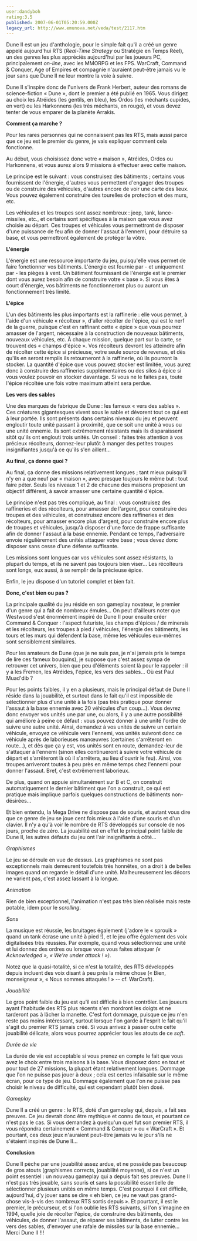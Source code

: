 ```yaml
---
user:dandyboh
rating:3.5
published: 2007-06-01T05:20:59.000Z
legacy_url: http://www.emunova.net/veda/test/2117.htm
---
```

Dune II est un jeu d'anthologie, pour le simple fait qu'il a créé un genre appelé aujourd'hui RTS (_Real-Time Strategy_ ou Stratégie en Temps Réel), un des genres les plus appréciés aujourd'hui par les joueurs PC, principalement _on-line_, avec les MMORPG et les FPS. WarCraft, Command & Conquer, Age of Empires et compagnie n'auraient peut-être jamais vu le jour sans que Dune II ne leur montre la voie à suivre.  

  

Dune II s'inspire donc de l'univers de Frank Herbert, auteur des romans de science-fiction « Dune », dont le premier a été publié en 1965\. Vous dirigez au choix les Atréides (les gentils, en bleu), les Ordos (les méchants cupides, en vert) ou les Harkonnens (les très méchants, en rouge), et vous devez tenter de vous emparer de la planète Arrakis.  

  

  

**Comment ça marche ?**  

  

Pour les rares personnes qui ne connaissent pas les RTS, mais aussi parce que ce jeu est le premier du genre, je vais expliquer comment cela fonctionne.  

Au début, vous choisissez donc votre « maison », Atréides, Ordos ou Harkonnens, et vous aurez alors 9 missions à effectuer avec cette maison.  

Le principe est le suivant : vous construisez des bâtiments ; certains vous fournissent de l'énergie, d'autres vous permettent d'engager des troupes ou de construire des véhicules, d'autres encore de voir une carte des lieux. Vous pouvez également construire des tourelles de protection et des murs, etc.  

Les véhicules et les troupes sont assez nombreux : jeep, tank, lance-missiles, etc., et certains sont spécifiques à la maison que vous avez choisie au départ. Ces troupes et véhicules vous permettront de disposer d'une puissance de feu afin de donner l'assaut à l'ennemi, pour détruire sa base, et vous permettront également de protéger la vôtre.  

  

  

**L'énergie**  

  

L'énergie est une ressource importante du jeu, puisqu'elle vous permet de faire fonctionner vos bâtiments. L'énergie est fournie par - et uniquement par - les pièges à vent. Un bâtiment fournissant de l'énergie est le premier dont vous aurez besoin afin de construire votre « base ». Si vous êtes à court d'énergie, vos bâtiments ne fonctionneront plus ou auront un fonctionnement très limité.  

  

  

**L'épice**  

  

L'un des bâtiments les plus importants est la raffinerie : elle vous permet, à l'aide d'un véhicule « récolteur », d'aller récolter de l'épice, qui est le nerf de la guerre, puisque c'est en raffinant cette « épice » que vous pourrez amasser de l'argent, nécessaire à la construction de nouveaux bâtiments, nouveaux véhicules, etc. À chaque mission, quelque part sur la carte, se trouvent des « champs d'épice ». Vos récolteurs devront les atteindre afin de récolter cette épice si précieuse, votre seule source de revenus, et dès qu'ils en seront remplis ils retourneront à la raffinerie, où ils pourront la stocker. La quantité d'épice que vous pouvez stocker est limitée, vous aurez donc à construire des raffineries supplémentaires ou des silos à épice si vous voulez pouvoir en stocker davantage. Si vous ne le faites pas, toute l'épice récoltée une fois votre maximum atteint sera perdue.  

  

  

**Les vers des sables**  

  

Une des marques de fabrique de Dune : les fameux « vers des sables ». Ces créatures gigantesques vivent sous le sable et dévorent tout ce qui est à leur portée. Ils sont présents dans certains niveaux du jeu et peuvent engloutir toute unité passant à proximité, que ce soit une unité à vous ou une unité ennemie. Ils sont extrêmement résistants mais ils disparaissent sitôt qu'ils ont englouti trois unités. Un conseil : faites très attention à vos précieux récolteurs, donnez-leur plutôt à manger des petites troupes insignifiantes jusqu'à ce qu'ils s'en aillent...  

  

  

**Au final, ça donne quoi ?**  

  

Au final, ça donne des missions relativement longues ; tant mieux puisqu'il n'y en a que neuf par « maison », avec presque toujours le même but : tout faire péter. Seuls les niveaux 1 et 2 de chacune des maisons proposent un objectif différent, à savoir amasser une certaine quantité d'épice.  

Le principe n'est pas très compliqué, au final : vous construisez des raffineries et des récolteurs, pour amasser de l'argent, pour construire des troupes et des véhicules, et construisez encore des raffineries et des récolteurs, pour amasser encore plus d'argent, pour construire encore plus de troupes et véhicules, jusqu'à disposer d'une force de frappe suffisante afin de donner l'assaut à la base ennemie. Pendant ce temps, l'adversaire envoie régulièrement des unités attaquer votre base ; vous devez donc disposer sans cesse d'une défense suffisante.  

Les missions sont longues car vos véhicules sont assez résistants, la plupart du temps, et ils ne savent pas toujours bien viser... Les récolteurs sont longs, eux aussi, à se remplir de la précieuse épice.  

Enfin, le jeu dispose d'un tutoriel complet et bien fait.  

  

  

**Donc, c'est bien ou pas ?**  

  

La principale qualité du jeu réside en son gameplay novateur, le premier d'un genre qui a fait de nombreux émules... On peut d'ailleurs noter que Westwood s'est énormément inspiré de Dune II pour ensuite créer Command & Conquer : l'aspect futuriste, les champs d'épices / de minerais et les récolteurs, les troupes à pied / véhicules, l'énergie des bâtiments, les tours et les murs qui défendent la base, même les véhicules eux-mêmes sont sensiblement similaires.  

  

Pour les amateurs de Dune (que je ne suis pas, je n'ai jamais pris le temps de lire ces fameux bouquins), je suppose que c'est assez sympa de retrouver cet univers, bien que peu d'éléments soient là pour le rappeler : il y a les Fremen, les Atréides, l'épice, les vers des sables... Où est Paul Muad'dib ?  

  

Pour les points faibles, il y en a plusieurs, mais le principal défaut de Dune II réside dans la jouabilité, et surtout dans le fait qu'il est impossible de sélectionner plus d'une unité à la fois (pas très pratique pour donner l'assaut à la base ennemie avec 20 véhicules d'un coup...). Vous devrez donc envoyer vos unités une par une, ou alors, il y a une autre possibilité qui améliore à peine ce défaut : vous pouvez donner à une unité l'ordre de suivre une autre unité. Ainsi, demandez à vos unités de suivre un certain véhicule, envoyez ce véhicule vers l'ennemi, vos unités suivront donc ce véhicule après de laborieuses manœuvres (certaines s'arrêteront en route...), et dès que ça y est, vos unités sont en route, demandez-leur de s'attaquer à l'ennemi (sinon elles continueront à suivre votre véhicule de départ et s'arrêteront là où il s'arrêtera, au lieu d'ouvrir le feu). Ainsi, vos troupes arriveront toutes à peu près en même temps chez l'ennemi pour donner l'assaut. Bref, c'est extrêmement laborieux.  

De plus, quand on appuie simultanément sur B et C, on construit automatiquement le dernier bâtiment que l'on a construit, ce qui est pratique mais implique parfois quelques constructions de bâtiments non-désirées...  

  

Et bien entendu, la Mega Drive ne dispose pas de souris, et autant vous dire que ce genre de jeu se joue cent fois mieux à l'aide d'une souris et d'un clavier. Il n'y a qu'à voir le nombre de RTS développés sur console de nos jours, proche de zéro. La jouabilité est en effet le principal point faible de Dune II, les autres défauts du jeu ont l'air insignifiants à côté...  

  

  

_Graphismes_  

Le jeu se déroule en vue de dessus. Les graphismes ne sont pas exceptionnels mais demeurent toutefois très honnêtes, on a droit à de belles images quand on regarde le détail d'une unité. Malheureusement les décors ne varient pas, c'est assez lassant à la longue.  

  

_Animation_  

Rien de bien exceptionnel, l'animation n'est pas très bien réalisée mais reste potable, idem pour le _scrolling_.  

  

_Sons_  

La musique est réussie, les bruitages également (j'adore le « sprouik » quand un tank écrase une unité à pied !), et le jeu offre également des voix digitalisées très réussies. Par exemple, quand vous sélectionnez une unité et lui donnez des ordres ou lorsque vous vous faites attaquer _(« Acknowledged », « We're under attack ! »)_.  

Notez que la quasi-totalité, si ce n'est la totalité, des RTS développés depuis incluent des voix disant à peu près la même chose (« Bien, monseigneur », « Nous sommes attaqués ! » -- cf. WarCraft).  

  

_Jouabilité_  

Le gros point faible du jeu est qu'il est difficile à bien contrôler. Les joueurs ayant l'habitude des RTS plus récents s'en mordront les doigts et ne tarderont pas à lâcher la manette. C'est fort dommage, puisque ce jeu n'en reste pas moins intéressant, surtout lorsque l'on garde à l'esprit le fait qu'il s'agit du premier RTS jamais créé. Si vous arrivez à passer outre cette jouabilité délicate, alors vous pourrez apprécier tous les atouts de ce _soft_.  

  

_Durée de vie_  

La durée de vie est acceptable si vous prenez en compte le fait que vous avez le choix entre trois maisons à la base. Vous disposez donc en tout et pour tout de 27 missions, la plupart étant relativement longues. Dommage que l'on ne puisse pas jouer à deux ; cela est certes infaisable sur le même écran, pour ce type de jeu. Dommage également que l'on ne puisse pas choisir le niveau de difficulté, qui est cependant plutôt bien dosé.  

  

_Gameplay_  

Dune II a créé un genre : le RTS, doté d'un gameplay qui, depuis, a fait ses preuves. Ce jeu devrait donc être mythique et connu de tous, et pourtant ce n'est pas le cas. Si vous demandez à quelqu'un quel fut son premier RTS, il vous répondra certainement « Command & Conquer » ou « WarCraft ». Et pourtant, ces deux jeux n'auraient peut-être jamais vu le jour s'ils ne s'étaient inspirés de Dune II...  

  

  

**Conclusion**  

  

Dune II pèche par une jouabilité assez ardue, et ne possède pas beaucoup de gros atouts (graphismes corrects, jouabilité moyenne), si ce n'est un point essentiel : un nouveau gameplay qui a depuis fait ses preuves. Dune II n'est pas très jouable, sans souris et sans la possibilité essentielle de sélectionner plusieurs unités en même temps. C'est pourquoi il est difficile, aujourd'hui, d'y jouer sans se dire « eh bien, ce jeu ne vaut pas grand-chose vis-à-vis des nombreux RTS sortis depuis ». Et pourtant, il est le premier, le précurseur, et si l'on oublie les RTS suivants, si l'on s'imagine en 1994, quelle joie de récolter l'épice, de construire des bâtiments, des véhicules, de donner l'assaut, de réparer ses bâtiments, de lutter contre les vers des sables, d'envoyer une rafale de missiles sur la base ennemie... Merci Dune II !!!